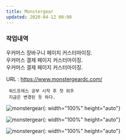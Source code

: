 ```yaml
---
title: Monstergear
updated: 2020-04-12 00:00
---
```


### 작업내역
   
우커머스 장바구니 페이지 커스터마이징.  
우커머스 결제 페이지 커스터마이징.  
우커머스 결제 페이지 커스터마이징.  
   
URL : https://www.monstergeardc.com/
   
	 워드프레스 공부 시작 후 첫 외주
	 지금은 변경된 듯 하다.
   
![monstergear](https://github.com/project0210/project0210.github.io/blob/master/_posts/monstergear/001.png?raw=true){: width="100%" height="auto"}
   
![monstergear](https://github.com/project0210/project0210.github.io/blob/master/_posts/monstergear/002.png?raw=true){: width="100%" height="auto"}
   
![monstergear](https://github.com/project0210/project0210.github.io/blob/master/_posts/monstergear/003.png?raw=true){: width="100%" height="auto"}